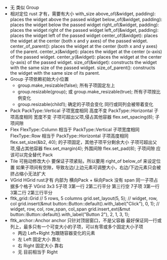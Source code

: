 - 无
    类似 Group
- 相对定位 rust 才有，需要有大小 with_size
    above_of(&widget, padding): places the widget above the passed widget
    below_of(&widget, padding): places the widget below the passed widget
    right_of(&widget, padding): places the widget right of the passed widget
    left_of(&widget, padding): places the widget left of the passed widget
    center_of(&widget): places the widget at the center (both x and y axes) of the passed widget.
    center_of_parent(): places the widget at the center (both x and y axes) of the parent.
    center_x(&widget): places the widget at the center (x-axis) of the passed widget.
    center_y(&widget): places the widget at the center (y-axis) of the passed widget.
    size_of(&widget): constructs the widget with the same size of the passed widget.
    size_of_parent(): constructs the widget with the same size of its parent.
- Group
    子项依赖初始大小位置
    * group.make_resizable(false); 所有子项固定左上
    * group.resizable(group); 或 group.make_resizable(true); 所有子项按比例变化
    * group.resizable(child1); 确定的子项会变化 同行或同列会被带着变化
- Pack
    PackType::Vertical 子项宽度相同 高度不变
    PackType::Horizontal 子项高度相同 宽度不变
    子项可超出父项,侵占其他容器
    flex.set_spacing(8); 子项间隙
- Flex
    FlexType::Column 相当于 PackType::Vertical 子项宽度相同
    FlexType::Row 相当于 PackType::Horizontal 子项高度相同
    flex.set_size(&b2, 40); 的子项固定，其他子项平分剩余大小
    子项可超出父项,侵占其他容器
    flex.set_margin(4); 外围间隙
    flex.set_pad(8); 子项间隙
    应该可以完全替代 Pack
- Tile
    可拖动修改大小
    要保证子项紧贴，所以要用 right_of below_of 来设定位置
    如果子项间有空隙，导致左边/上边元素可调整大小，右边/下边元素只会被挤占缩小无法扩大
- VGrid HGrid rust才有
    内部为 横向Pack + 纵向Pack
    没有 span 同一子项占据多个格子
    VGrid 3x3
        5子项 3第一行 2第二行平分 第三行空
        7子项 3第一行 3第二行 2第三行平分
- fltk_grid::Grid
    // 5 rows, 5 columns
    grid.set_layout(5, 5); 
    // widget, row, col
    grid.insert(&mut button::Button::default().with_label("Click"), 0, 1); 
    // widget, row, col, row_span, col_span
    grid.insert_ext(&mut button::Button::default().with_label("Button 2"), 2, 1, 3, 1);
- fltk_archor::Anchor
    anchor 只针对顶层窗口，不是父容器
    最好保证同一行或列上，最多只有一个可变大小的子项，可以有零或多个固定大小子项
    * 两边 Left+Right 为跟随容器变化的元素
    * 左 Left 固定大小 靠左
    * 右 Right 固定大小 靠右
    * 无 目前相当于 Right